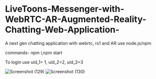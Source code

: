 # LiveToons-Messenger-with-WebRTC-AR-Augmented-Reality-Chatting-Web-Application-
A next gen chatting application with webrtc, rs1 and AR
use node.js/npm

commands- npm i,npm start
         
        
        
To login use uid_1= 1, uid_2=2, uid_3=3
      
![Screenshot (129)](https://user-images.githubusercontent.com/117511032/200182823-66af7a7c-b52b-4393-97ac-a966a7661a0d.png)
![Screenshot (130)](https://user-images.githubusercontent.com/117511032/200182828-4f3a4874-be32-4cb5-a965-cdef8324205e.png)
